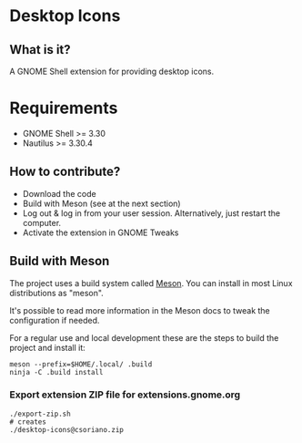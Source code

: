 # Desktop Icons
## What  is it?
A GNOME Shell extension for providing desktop icons.

# Requirements
* GNOME Shell >= 3.30
* Nautilus >= 3.30.4

## How to contribute?
* Download the code
* Build with Meson (see at the next section)
* Log out & log in from your user session. Alternatively, just restart the computer.
* Activate the extension in GNOME Tweaks

## Build with Meson
The project uses a build system called [Meson](https://mesonbuild.com/). You can install
in most Linux distributions as "meson".

It's possible to read more information in the Meson docs to tweak the configuration if needed.

For a regular use and local development these are the steps to build the
project and install it:
```
meson --prefix=$HOME/.local/ .build
ninja -C .build install
```

### Export extension ZIP file for extensions.gnome.org
```
./export-zip.sh
# creates
./desktop-icons@csoriano.zip
```

